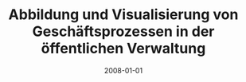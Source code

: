 ---
abstract: ''
authors:
- Martina Kirchschlager
date: '2008-01-01'
featured: false
links:
- name: Publik
  url: https://publik.tuwien.ac.at/showentry.php?ID=172102&lang=1
publication_types:
- '7'
publishDate: '2008-01-01'
title: Abbildung und Visualisierung von Geschäftsprozessen in der öffentlichen Verwaltung
url_pdf: ''
---